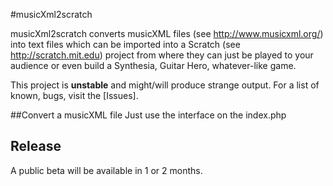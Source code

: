 #musicXml2scratch

musicXml2scratch converts musicXML files (see http://www.musicxml.org/)
into text files which can be imported into a Scratch (see http://scratch.mit.edu) project
from where they can just be played to your audience or even build a Synthesia, Guitar Hero,
whatever-like game.

This project is **unstable** and might/will produce strange output. For a list of known, bugs,
visit the [Issues].

##Convert a musicXML file
    Just use the interface on the index.php
    
## Release
A public beta will be available in 1 or 2 months.   
